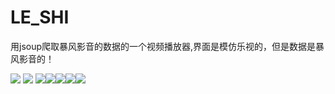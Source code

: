 # LE_SHI
用jsoup爬取暴风影音的数据的一个视频播放器,界面是模仿乐视的，但是数据是暴风影音的！

![](https://github.com/liuwen370494581/LE_SHI/blob/%E9%80%82%E9%85%8D%E5%AE%89%E5%8D%938.0/image/1.jpg) ![](https://github.com/liuwen370494581/LE_SHI/blob/%E9%80%82%E9%85%8D%E5%AE%89%E5%8D%938.0/image/2.jpg) ![](https://github.com/liuwen370494581/LE_SHI/blob/%E9%80%82%E9%85%8D%E5%AE%89%E5%8D%938.0/image/3.jpg)![](https://github.com/liuwen370494581/LE_SHI/blob/%E9%80%82%E9%85%8D%E5%AE%89%E5%8D%938.0/image/4.jpg)![](https://github.com/liuwen370494581/LE_SHI/blob/%E9%80%82%E9%85%8D%E5%AE%89%E5%8D%938.0/image/5.jpg)![](https://github.com/liuwen370494581/LE_SHI/blob/%E9%80%82%E9%85%8D%E5%AE%89%E5%8D%938.0/image/6.jpg)![](https://github.com/liuwen370494581/LE_SHI/blob/%E9%80%82%E9%85%8D%E5%AE%89%E5%8D%938.0/image/7.jpg) 
